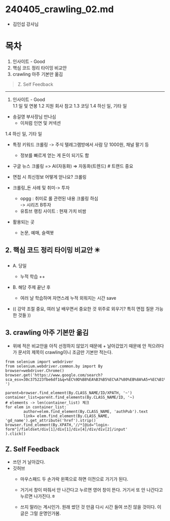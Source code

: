# 240405_crawling_02.md
- 김인섭 강사님
  
# 목차 
1. 인사이트 - Good  
2. 핵심 코드 정리 타이밍 비교안
3. crawling 아주 기본만 옮김

> Z. Self Feedback    

-----  
  

1. 인사이트 - Good  
1.1 일 및 연봉
1.2 지원 회사 참고
1.3 코딩
1.4 하신 일, 기타 일

- 송길영 부사장님 만나심
  + 이처럼 인연 및 커넥션

1.4 하신 일, 기타 일    
- 특정 키워드 크롤링 -> 주식 텔레그램방에서 사람 당 1000원, 채널 팔기 등
  + 정보를 빠르게 얻는 게 돈이 되기도 함
- 구글 뉴스 크롤링 => AI(자동화) => 자동화(트렌드) # 트랜드 중요

- 면접 시 최신정보 어떻게 얻나요? 크롤링  

- 크롤링_돈 사례 및 취미-> 투자
  + opgg : 취미로 롤 관련된 내용 크롤링 하심    
    -> 시리즈 B투자
  + 유튜브 랭킹 사이트 : 현재 가치 비쌈
  
- 활용되는 곳
  + 논문, 예매, 슬랙봇 

## 2. 핵심 코드 정리 타이밍 비교안 ✴️
- A. 당일
  + 누적 학습 ++
- B. 해당 주제 끝난 후
  + 여러 날 학습하며 자연스레 누적 외워지는 시간 save 

- (( 강약 조절 중요, 여러 날 배우면서 중요한 것 위주로 외우기? 특히 면접 질문 가능한 것들 ))

## 3. crawling 아주 기본만 옮김
- 위에 적은 비교안을 아직 선정하지 않았기 때문에 + 날아갔었기 때문에 안 적으려다가 문서의 제목이 crawling이니 조금만 기본만 적는다.

```  
from selenium import webdriver
from selenium.webdriver.common.by import By
browser=webdriver.Chrome() 
browser.get('https://www.google.com/search?sca_esv=30c375223fbe6df1&q=%EC%9D%B8%EA%B3%B5%EC%A7%80%EB%8A%A5+%EC%B1%97%EB%B4%87&tbm=nws&source=lnms&prmd=invsbmz&sa=X&ved=2ahUKEwiHpOnO9amFAxXEma8BHcfuCRwQ0pQJegQIDhAB&biw=667&bih=650&dpr=1.25'
')

parent=browser.find_element(By.CLASS_NAME/ID/XPATH, '~')
container_list=parent.find_elements(By.CLASS_NAME/ID, '~)
# elements -> len(container_list) 체크
for elem in container_list:
        author=elem.find_element(By.CLASS_NAME, 'authPub').text
        link= elem.find_element(By.CLASS_NAME, 'gd_name').get_attribute('href').strip()
browser.find_element(By.XPATH,'//*[@id="login-form"]/fieldset/div[1]/div[1]/div[4]/div/div[2]/input'
).click()
```


## Z. Self Feedback
- 쓰던 거 날아갔다.
- 깃허브 
  + 마우스패드 두 손가락 왼쪽으로 하면 이전으로 가기가 된다. 
  + 거기서 창이 떠줘서 안 나간다고 누르면 영어 창이 뜬다. 거기서 또 안 나간다고 누르면 나가진다.ㅎ
      
  + 쓰지 말라는 계시인가. 원래 썼던 것 만큼 다시 시간 들여 쓰진 않을 것이다. 이 글은 그럴 운명인가봄.
